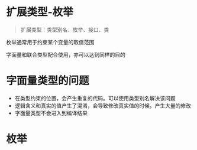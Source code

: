 # 扩展类型-枚举

> 扩展类型：类型别名、枚举、接口、类

枚举通常用于约束某个变量的取值范围

字面量和联合类型配合使用，亦可以达到同样的目的


# 字面量类型的问题

- 在类型约束的位置，会产生重复的代码。可以使用类型别名解决该问题
- 逻辑含义和真实的值产生了混淆，会导致修改真实值的时候，产生大量的修改
- 字面量类型不会进入到编译结果

# 枚举
